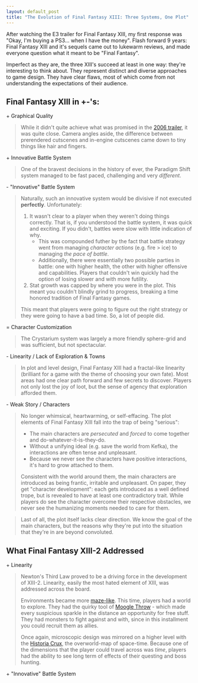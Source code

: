 ```yaml
---
layout: default_post
title: "The Evolution of Final Fantasy XIII: Three Systems, One Plot"
---
```


After watching the E3 trailer for Final Fantasy XIII, my first response was "Okay, I'm buying a PS3... when I have the money". Flash forward 9 years: Final Fantasy XIII and it's sequels came out to lukewarm reviews, and made everyone question what it meant to be "Final Fantasy".

Imperfect as they are, the three XIII's succeed at least in one way: they're interesting to think about. They represent distinct and diverse approaches to game design. They have clear flaws, most of which come from not understanding the expectations of their audience.

Final Fantasy XIII in +-'s:  
-----------
\+ Graphical Quality  

>While it didn't quite achieve what was promised in the [2006 trailer](https://www.youtube.com/watch?v=WH0OOulJKko), it was quite close. Camera angles aside, the difference between prerendered cutscenes and in-engine cutscenes came down to tiny things like hair and fingers.

\+ Innovative Battle System  

>One of the bravest decisions in the history of ever, the Paradigm Shift system managed to be fast paced, challenging and very *different*. 

\- "Innovative" Battle System  

>Naturally, such an innovative system would be divisive if not executed **perfectly**. Unfortunately:  
>
> 1. It wasn't clear to a player when they weren't doing things correctly. That is, if you understood the battle system, it was quick and exciting. If you didn't, battles were slow with little indication of why.  
>    * This was compounded futher by the fact that battle strategy went from managing *character actions* (e.g. fire > ice) to managing *the pace of battle*.
>    * Additionally, there were essentially two possible parties in battle: one with higher health, the other with higher offensive and capabilities. Players that couldn't win quickly had the option of losing slower and with more futility.
> 2. Stat growth was capped by where you were in the plot. This meant you couldn't blindly grind to progress, breaking a time honored tradition of Final Fantasy games.  
>
>This meant that players were going to figure out the right strategy or they were going to have a bad time. So, a lot of people did.

\= Character Customization  

>The Crystarium system was largely a more friendly sphere-grid and was sufficient, but not spectacular.

\- Linearity / Lack of Exploration & Towns  

>In plot and level design, Final Fantasy XIII had a fractal-like linearity (brilliant for a game with the theme of choosing your own fate). Most areas had one clear path forward and few secrets to discover. Players not only lost the joy of loot, but the sense of agency that exploration afforded them.

\- Weak Story / Characters  

>No longer whimsical, heartwarming, or self-effacing. The plot elements of Final Fantasy XIII fall into the trap of being "serious":  
>
> * The main characters are *persecuted* and *forced* to come together and do-whatever-it-is-they-do.
> * Without a unifying ideal (e.g. save the world from Kefka), the interactions are often tense and unpleasant.
> * Because we never see the characters have positive interactions, it's hard to grow attached to them.
>
>Consistent with the world around them, the main characters are introduced as being frantic, irritable and unpleasant. On paper, they get "character development": each gets introduced as a well defined trope, but is revealed to have at least one contradictory trait. While players do see the character overcome their respective obstacles, we never see the humanizing moments needed to care for them.

<!-- > * Lightning: uptight and bitchy... though protective  
> * Snow: headstrong and positive regardless of context  
> * Vanille: the enthusiastic girl, but not really  
> * Sazh: Devoted father. Also black  
> * Hope: Angry kid.  
> * Fang: Uncouth rogue!
 -->

>
>Last of all, the plot itself lacks clear direction. We know the goal of the main characters, but the reasons why they're put into the situation that they're in are beyond convoluted.  
>


What Final Fantasy XIII-2 Addressed
-------------

\+ Linearity

>Newton's Third Law proved to be a driving force in the development of XIII-2. Linearity, easily the most hated element of XIII, was addressed across the board.  
>
>Environments became more [maze-like](http://finalfantasy.wikia.com/wiki/Category:Final_Fantasy_XIII-2_Map_Images?file=Academia_map_ffxiii-2_complete_guide.jpg). This time, players had a world to explore. They had the quirky tool of [Moogle Throw](https://www.youtube.com/watch?v=orbTRhHOxQY&t=32) - which made every suspicious sparkle in the distance an opportunity for free stuff. They had monsters to fight against and with, since in this installment you could recruit them as allies.
>
>Once again, microscopic design was mirrored on a higher level with the [Historia Crux](http://www.gamefaqs.com/ps3/619315-final-fantasy-xiii-2/faqs/63802), the overworld-map of space-time. Because one of the dimensions that the player could travel across was *time*, players had the ability to see long term of effects of their questing and boss hunting.
>

\+ "Innovative" Battle System


